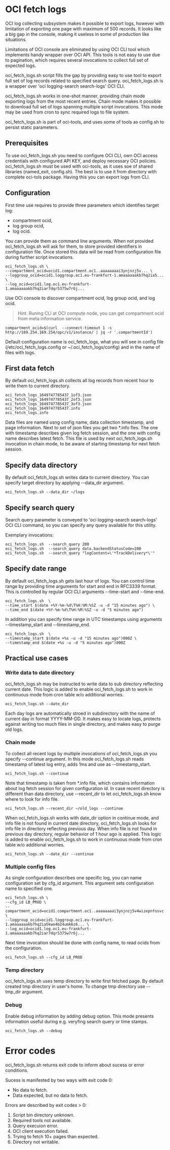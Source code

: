 # OCI fetch logs 

OCI log collecting subsystem makes it possible to export logs, however with limitation of exporting one page with maximum of 500 records. It looks like a big gap in the console, making it useless in some of production like situations.

Limitations of OCI console are eliminated by using OCI CLI tool which implements handy wrapper over OCI API. This tools is not easy to use due to pagination, which requires several invocations to collect full set of expected logs.

oci_fetch_logs.sh script fills the gap by providing easy to use tool to export full set of log records related to specified search query. oci_fetch_logs.sh is a wrapper over 'oci logging-search search-logs' OCI CLI.

oci_fetch_logs.sh works in one-shot manner, providing chain mode exporting logs from the most recent entries. Chain mode makes it possible to download full set of logs spanning multiple script invocations. This mode may be used from cron to sync required logs to file system.  

oci_fetch_logs.sh is part of oci-tools, and uses some of tools as config.sh to persist static parameters.

## Prerequisites
To use oci_fetch_logs.sh you need to configure OCI CLI, own OCI access credentials with configured API KEY, and deploy necessary OCI policies. oci_fetch_logs.sh must be used with oci-tools, as it uses soe of shared libraries (named_exit, config.sh). The best is to use it from directory with complete oci-tols package. Having this you can export logs from CLI. 

## Configuration
First time use requires to provide three parameters which identifies target log: 
- compartment ocid,
- log group ocid,
- log ocid.

You can provide them as command line arguments. When not provided oci_fetch_logs.sh will ask for them, to store provided identifiers in configuration file. Once stored this data will be read from configuration file during further script invocations. 

```
oci_fetch_logs.sh \
--compartment_ocid=ocid1.compartment.oc1..aaaaaaaai3ynjnzj5v... \
--loggroup_ocid=ocid1.loggroup.oc1.eu-frankfurt-1.amaaaaaakb7hq2ia5... \
--log_ocid=ocid1.log.oc1.eu-frankfurt-1.amaaaaaakb7hq2iar7dqr5375w7r6j...
```

Use OCI console to discover compartment ocid, log group ocid, and log ocid. 

> Hint. Runing CLI at OCI compute node, you can get compartment ocid from meta information service.

```
compartment_ocid=$(curl  --connect-timeout 1 -s http://169.254.169.254/opc/v1/instance/ | jq -r '.compartmentId')
```

Default configuration name is oci_fetch_logs, what you will see in config file (/etc/oci_fetch_logs.config or ~/.oci_fetch_logs/config) and in the name of files with logs.

## First data fetch
By default oci_fetch_logs.sh collects all log records from recent hour to write them to current directory. 

```
oci_fetch_logs_1649747785437_1of3.json
oci_fetch_logs_1649747785437_2of3.json
oci_fetch_logs_1649747785437_3of3.json
oci_fetch_logs_1649747785437.info
oci_fetch_logs.info
```

Data files are named usng config name, data collection timestamp, and page information. Next to set of json files you get two *.info fles. The one with timestamp describes given log fetch session, and the one with config name describes latest fetch. This file is used by next oci_fetch_logs.sh invocation in chain mode, to be aware of starting timestamp for next fetch session. 

## Specify data directory
By default oci_fetch_logs.sh writes data to current directory. You can specify target directory by applying --data_dir argument.

```
oci_fetch_logs.sh --data_dir ~/logs
```

## Specify search query
Search query parameter is conveyed to 'oci logging-search search-logs' OCI CLI command, so you can specify any query available for this utility. 


Exemplary invocations:

```
oci_fetch_logs.sh  --search_query 200
oci_fetch_logs.sh  --search_query data.backendStatusCode=200
oci_fetch_logs.sh  --search_query "logContent=\'*TrackDelivery*\'"
```

## Specify date range
By default oci_fetch_logs.sh gets last hour of logs. You can control time range by providing time arguments for start and end in RFC3339 format. This is controlled by regular OCI CLI arguments --time-start and --time-end.

```
oci_fetch_logs.sh  \
--time_start $(date +%Y-%m-%d\T%H:%M:%SZ -u -d "15 minutes ago") \
--time_end $(date +%Y-%m-%d\T%H:%M:%SZ -u -d "5 minutes ago")
```

In addition you can specify time range in UTC timestamps using arguments --timestamp_start and --timestamp_end.

```
oci_fetch_logs.sh  \
--timestamp_start $(date +%s -u -d "15 minutes ago")000Z \
--timestamp_end $(date +%s -u -d "5 minutes ago")000Z
```

## Practical use cases
### Write data to date directory
oci_fetch_logs.sh may be instructed to write data to sub directory reflecting current date. This logic is added to enable oci_fetch_logs.sh to work in continuous mode from cron table w/o additional worries. 

```
oci_fetch_logs.sh --date_dir
```

Each day logs are automatically stroed in subdirectory with the name of current day in format YYYY-MM-DD. It makes easy to locate logs, protects against writing too much files in single directory, and makes easy to purge old logs.

### Chain mode
To collect all recent logs by multiple invocations of oci_fetch_logs.sh you specify --continue argument. In this mode oci_fetch_logs.sh reads timestamp of latest log entry, adds 1ms and use as --timestamp_start. 

```
oci_fetch_logs.sh --continue
```

Note that timestamp is taken from *.info file, which contains information about log fetch session for given configuration id. In case recent directory is different than data directory, use --recent_dir to let oci_fetch_logs.sh know where to look for info file.

```
oci_fetch_logs.sh --recent_dir ~/old_logs --continue
```

When oci_fetch_logs.sh works with date_dir option in continue mode, and info file is not found in current date directory, oci_fetch_logs.sh looks for info file in directory reflecting previous day. When info file is not found in previous day directory, regular behavior of 1 hour ago is applied. This logic is added to enable oci_fetch_logs.sh to work in continuous mode from cron table w/o additional worries. 

```
oci_fetch_logs.sh --date_dir --continue
```

### Multiple config files
As single configuration describes one specific log, you can name configuration set by cfg_id argument. This argument sets configuration name to specified one. 

```
oci_fetch_logs.sh \
--cfg_id LB_PROD \
--compartment_ocid=ocid1.compartment.oc1..aaaaaaaai3ynjnzj5v4wizepnfosvc... \
--loggroup_ocid=ocid1.loggroup.oc1.eu-frankfurt-1.amaaaaaakb7hq2ia5kwo4b24umk6z6... \
--log_ocid=ocid1.log.oc1.eu-frankfurt-1.amaaaaaakb7hq2iar7dqr5375w7r6j...
```

Next time invocation should be done with config name, to read ocids from the configuration.

```
oci_fetch_logs.sh --cfg_id LB_PROD
```

### Temp directory
oci_fetch_logs.sh uses temp directory to write first fetched page. By default created tmp directory in user's home. To change tmp directory use --tmp_dir argument.

### Debug
Enable debug information by adding debug option. This mode presents information useful during e.g. veryfing search query or time stamps.

```
oci_fetch_logs.sh --debug
```

# Error codes
oci_fetch_logs.sh returns exit code to inform about sucess or error conditions.

Sucess is manifested by two ways with exit code 0:
* No data to fetch.
* Data expected, but no data to fetch.

Errors are described by exit codes > 0:
1. Script bin directory unknown.
2. Required tools not available.
3. Query execuion error.
4. OCI client execution failed.
5. Trying to fetch 10+ pages than expected.
6. Directory not writable.


